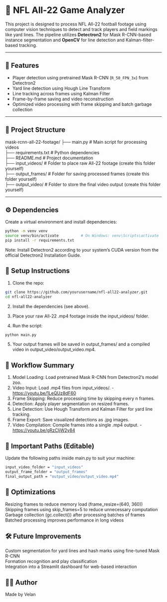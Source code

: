 # 🏈 NFL All-22 Game Analyzer

This project is designed to process NFL All-22 football footage using computer vision techniques to detect and track players and field markings like yard lines. The pipeline utilizes **Detectron2** for Mask R-CNN-based instance segmentation and **OpenCV** for line detection and Kalman-filter-based tracking.

---

## 🔧 Features

- Player detection using pretrained Mask R-CNN (`R_50_FPN_3x`) from Detectron2
- Yard line detection using Hough Line Transform
- Line tracking across frames using Kalman Filter
- Frame-by-frame saving and video reconstruction
- Optimized video processing with frame skipping and batch garbage collection

---

## 📁 Project Structure
mask-rcnn-all-22-footage/ ├── main.py # Main script for processing videos <br>
├── requirements.txt # Python dependencies <br>
├── README.md # Project documentation <br>
├── input_videos/ # Folder to place raw All-22 footage (create this folder yourself) <br>
├── output_frames/ # Folder for saving processed frames (create this folder yourself) <br>
├── output_video/ # Folder to store the final video output (create this folder yourself) <br>

---

## ⚙️ Dependencies

Create a virtual environment and install dependencies:

```bash
python -m venv venv
source venv/bin/activate          # On Windows: venv\Scripts\activate
pip install -r requirements.txt
```
Note: Install Detectron2 according to your system’s CUDA version from the official Detectron2 Installation Guide.

## 🚀 Setup Instructions

1. Clone the repo:
```bash
git clone https://github.com/yourusername/nfl-all22-analyzer.git
cd nfl-all22-analyzer
```
2. Install the dependencies (see above).

3. Place your raw All-22 .mp4 footage inside the input_videos/ folder.

4. Run the script:

```bash
python main.py
```

5. Your output frames will be saved in output_frames/ and a compiled video in output_video/output_video.mp4.

## 🔁 Workflow Summary

1. Model Loading: Load pretrained Mask R-CNN from Detectron2’s model zoo.
2. Video Input: Load .mp4 files from input_videos/. - https://youtu.be/1LeQUz8dF60
3. Frame Skipping: Reduce processing time by skipping every n frames.
4. Detection: Apply player segmentation on resized frames.
5. Line Detection: Use Hough Transform and Kalman Filter for yard line tracking.
6. Frame Export: Save visualized detections as .jpg images.
7. Video Compilation: Compile frames into a single .mp4 output. - https://youtu.be/gRzCIjW2y84

## 📌 Important Paths (Editable)
Update the following paths inside main.py to suit your machine:
```bash
input_video_folder = "input_videos"
output_frame_folder = "output_frames"
final_output_path = "output_video/output_video.mp4"
```
## 🧠 Optimizations

Resizing frames to reduce memory load (frame_resize=(640, 360))<br>
Skipping frames using skip_frames=5 to reduce unnecessary computation<br>
Garbage collection (gc.collect()) after processing batches of frames<br>
Batched processing improves performance in long videos<br>

## 🛠️ Future Improvements
Custom segmentation for yard lines and hash marks using fine-tuned Mask R-CNN<br>
Formation recognition and play classification<br>
Integration into a Streamlit dashboard for web-based interaction<br>

## 🧑‍💻 Author
Made by Velan
